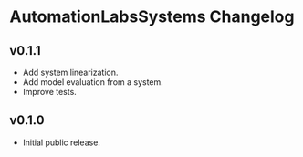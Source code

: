 # AutomationLabsSystems Changelog

## v0.1.1

* Add system linearization.
* Add model evaluation from a system.
* Improve tests.
## v0.1.0

* Initial public release.
